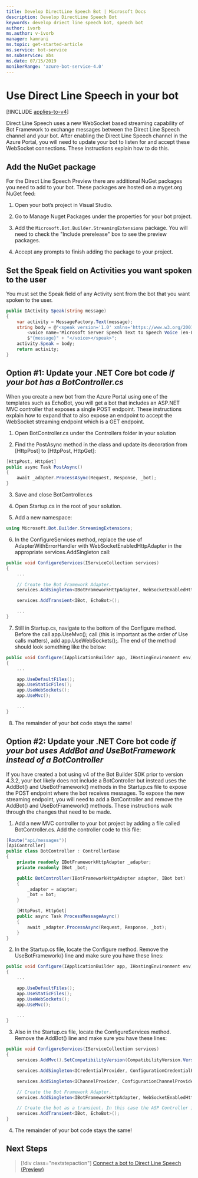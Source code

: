 ```yaml
---
title: Develop DirectLine Speech Bot | Microsoft Docs
description: Develop DirectLine Speech Bot
keywords: develop driect line speech bot, speech bot
author: ivorb
ms.author: v-ivorb
manager: kamrani
ms.topic: get-started-article
ms.service: bot-service
ms.subservice: abs
ms.date: 07/15/2019
monikerRange: 'azure-bot-service-4.0'
---
```


# Use Direct Line Speech in your bot 

[!INCLUDE [applies-to-v4](includes/applies-to.md)]

Direct Line Speech uses a new WebSocket based streaming capability of Bot Framework to exchange messages between the Direct Line Speech 
channel and your bot. After enabling the Direct Line Speech channel in the Azure Portal, you will need to update your bot to listen for 
and accept these WebSocket connections. These instructions explain how to do this.

## Add the NuGet package
For the Direct Line Speech Preview there are additional NuGet packages you need to add to your bot. These packages are hosted on a myget.org NuGet feed:
1.	Open your bot’s project in Visual Studio.

2.	Go to Manage Nuget Packages under the properties for your bot project.

3.	Add the `Microsoft.Bot.Builder.StreamingExtensions` package. You will need to check the "Include prerelease" box to see the preview packages.

4.	Accept any prompts to finish adding the package to your project.

## Set the Speak field on Activities you want spoken to the user
You must set the Speak field of any Activity sent from the bot that you want spoken to the user. 

```cs
public IActivity Speak(string message)
{
    var activity = MessageFactory.Text(message);
    string body = @"<speak version='1.0' xmlns='https://www.w3.org/2001/10/synthesis' xml:lang='en-US'>
        <voice name='Microsoft Server Speech Text to Speech Voice (en-US, JessaNeural)'>" +
        $"{message}" + "</voice></speak>";
    activity.Speak = body;
    return activity;
}
```

## Option #1: Update your .NET Core bot code _if your bot has a BotController.cs_
When you create a new bot from the Azure Portal using one of the templates such as EchoBot, you will get a bot that includes an ASP.NET MVC controller that exposes a single POST endpoint. These instructions explain how to expand that to also expose an endpoint to accept the WebSocket streaming endpoint which is a GET endpoint.
1.	Open BotController.cs under the Controllers folder in your solution

2.	Find the PostAsync method in the class and update its decoration from [HttpPost] to [HttpPost, HttpGet]:
```cs
[HttpPost, HttpGet]
public async Task PostAsync()
{ 
    await _adapter.ProcessAsync(Request, Response, _bot);
}
```

3.	Save and close BotController.cs

4.	Open Startup.cs in the root of your solution.

5.	Add a new namespace:

```cs
using Microsoft.Bot.Builder.StreamingExtensions;
```

6.	In the ConfigureServices method, replace the use of AdapterWithErrorHandler with WebSocketEnabledHttpAdapter in the 
appropriate services.AddSingleton call:

```cs
public void ConfigureServices(IServiceCollection services)
{
    ...    

    // Create the Bot Framework Adapter.
    services.AddSingleton<IBotFrameworkHttpAdapter, WebSocketEnabledHttpAdapter>();

    services.AddTransient<IBot, EchoBot>();

    ...
}
```

7. Still in Startup.cs, navigate to the bottom of the Configure method. Before the call app.UseMvc(); 
call (this is important as the order of Use calls matters), add app.UseWebSockets();. The end of the method should look 
something like the below:

```cs
public void Configure(IApplicationBuilder app, IHostingEnvironment env)
{
    ...

    app.UseDefaultFiles();
    app.UseStaticFiles();
    app.UseWebSockets();
    app.UseMvc();

    ...
}
```

8.	The remainder of your bot code stays the same!

## Option #2: Update your .NET Core bot code _if your bot uses AddBot and UseBotFramework instead of a BotController_

If you have created a bot using v4 of the Bot Builder SDK prior to version 4.3.2, your bot likely does not include a BotController but instead uses the AddBot() and UseBotFramework() methods in the Startup.cs file to expose the POST endpoint where the bot receives messages. To expose the new streaming endpoint, you will need to add a BotController and remove the AddBot() and UseBotFramework() methods. These instructions walk through the changes that need to be made.

1.	Add a new MVC controller to your bot project by adding a file called BotController.cs. Add the controller code to this file:

```cs
[Route("api/messages")]
[ApiController]
public class BotController : ControllerBase
{
    private readonly IBotFrameworkHttpAdapter _adapter;
    private readonly IBot _bot;

    public BotController(IBotFrameworkHttpAdapter adapter, IBot bot)
    {
        _adapter = adapter;
        _bot = bot;
    }

    [HttpPost, HttpGet]
    public async Task ProcessMessageAsync()
    {
        await _adapter.ProcessAsync(Request, Response, _bot);
    }
}
```
2.	In the Startup.cs file, locate the Configure method. Remove the UseBotFramework() line and make sure you have these lines:

```cs
public void Configure(IApplicationBuilder app, IHostingEnvironment env)
{
    ...

    app.UseDefaultFiles();
    app.UseStaticFiles();
    app.UseWebSockets();
    app.UseMvc();

    ...
}
```

3.	Also in the Startup.cs file, locate the ConfigureServices method. Remove the AddBot() line and make sure you have these lines:

```cs
public void ConfigureServices(IServiceCollection services)
{
    services.AddMvc().SetCompatibilityVersion(CompatibilityVersion.Version_2_1);

    services.AddSingleton<ICredentialProvider, ConfigurationCredentialProvider>();

    services.AddSingleton<IChannelProvider, ConfigurationChannelProvider>();

    // Create the Bot Framework Adapter.
    services.AddSingleton<IBotFrameworkHttpAdapter, WebSocketEnabledHttpAdapter>();

    // Create the bot as a transient. In this case the ASP Controller is expecting an IBot.
    services.AddTransient<IBot, EchoBot>();
}
```
4.	The remainder of your bot code stays the same!

## Next Steps
> [!div class="nextstepaction"]
> [Connect a bot to Direct Line Speech (Preview)](./bot-service-channel-connect-directlinespeech.md)
